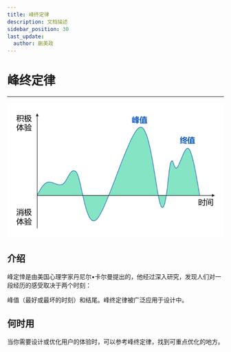 ```yaml
---
title: 峰终定律
description: 文档描述
sidebar_position: 30
last_update:
  author: 蒯美政
---
```


# 峰终定律

------

![img](峰终定律/1620-20220818142542869.png)

## 介绍

峰定悻是由美国心理字家丹尼尔•卡尔曼提出的，他经过深入研究，发现人们对一段经历的感受取决于两个时刻：

峰值（最好或最坏的时刻）和结尾。峰终定律被广泛应用于设计中。

## 何时用

当你需要设计或优化用户的体验时，可以参考峰终定律，找到可重点优化的地方。

